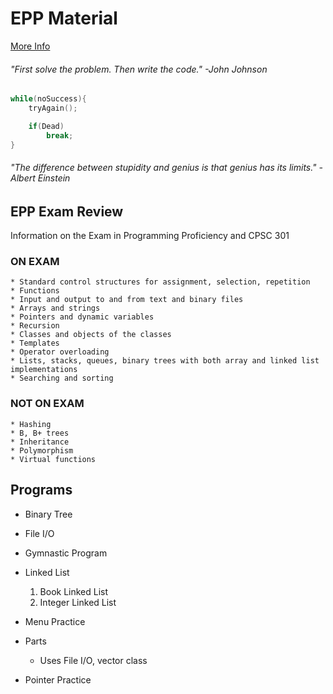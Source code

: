 # EPP Material

[More Info](http://www.fullerton.edu/ecs/cs/_resources/pdf/CS301Info.pdf)

###### _"First solve the problem. Then write the code."_ -John Johnson

```c++
while(noSuccess){
    tryAgain();

    if(Dead)
        break;
}
```

###### _"The difference between stupidity and genius is that genius has its limits."_ -Albert Einstein


## EPP Exam Review
Information on the Exam in Programming Proficiency and CPSC 301

### ON EXAM

    * Standard control structures for assignment, selection, repetition 
    * Functions 
    * Input and output to and from text and binary files
    * Arrays and strings
    * Pointers and dynamic variables
    * Recursion
    * Classes and objects of the classes
    * Templates
    * Operator overloading
    * Lists, stacks, queues, binary trees with both array and linked list implementations
    * Searching and sorting

### NOT ON EXAM

    * Hashing
    * B, B+ trees
    * Inheritance
    * Polymorphism
    * Virtual functions



## Programs

* Binary Tree

* File I/O

* Gymnastic Program

* Linked List
    1. Book Linked List
    2. Integer Linked List

* Menu Practice

* Parts
    * Uses File I/O, vector class

* Pointer Practice